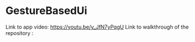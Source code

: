 # GestureBasedUi

Link to app video:  https://youtu.be/y_JfN7yPqgU
Link to walkthrough of the repository : 
